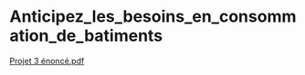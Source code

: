 # Anticipez_les_besoins_en_consommation_de_batiments


[Projet 3 énoncé.pdf](https://github.com/GuillaumeLemele/Anticipez_les_besoins_en_consommation_de_batiments/files/13770937/Projet.3.enonce.pdf)

